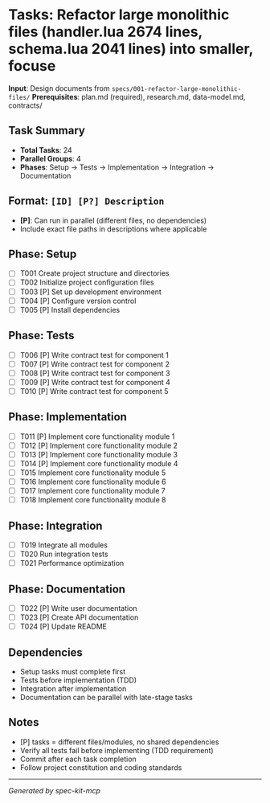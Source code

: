 # Tasks: Refactor large monolithic files (handler.lua 2674 lines, schema.lua 2041 lines) into smaller, focuse

**Input**: Design documents from `specs/001-refactor-large-monolithic-files/`
**Prerequisites**: plan.md (required), research.md, data-model.md, contracts/

## Task Summary

- **Total Tasks**: 24
- **Parallel Groups**: 4
- **Phases**: Setup → Tests → Implementation → Integration → Documentation

## Format: `[ID] [P?] Description`

- **[P]**: Can run in parallel (different files, no dependencies)
- Include exact file paths in descriptions where applicable


## Phase: Setup

- [ ] T001 Create project structure and directories
- [ ] T002 Initialize project configuration files
- [ ] T003 [P] Set up development environment
- [ ] T004 [P] Configure version control
- [ ] T005 [P] Install dependencies

## Phase: Tests

- [ ] T006 [P] Write contract test for component 1
- [ ] T007 [P] Write contract test for component 2
- [ ] T008 [P] Write contract test for component 3
- [ ] T009 [P] Write contract test for component 4
- [ ] T010 [P] Write contract test for component 5

## Phase: Implementation

- [ ] T011 [P] Implement core functionality module 1
- [ ] T012 [P] Implement core functionality module 2
- [ ] T013 [P] Implement core functionality module 3
- [ ] T014 [P] Implement core functionality module 4
- [ ] T015 Implement core functionality module 5
- [ ] T016 Implement core functionality module 6
- [ ] T017 Implement core functionality module 7
- [ ] T018 Implement core functionality module 8

## Phase: Integration

- [ ] T019 Integrate all modules
- [ ] T020 Run integration tests
- [ ] T021 Performance optimization

## Phase: Documentation

- [ ] T022 [P] Write user documentation
- [ ] T023 [P] Create API documentation
- [ ] T024 [P] Update README

## Dependencies

- Setup tasks must complete first
- Tests before implementation (TDD)
- Integration after implementation
- Documentation can be parallel with late-stage tasks

## Notes

- [P] tasks = different files/modules, no shared dependencies
- Verify all tests fail before implementing (TDD requirement)
- Commit after each task completion
- Follow project constitution and coding standards

---
*Generated by spec-kit-mcp*
